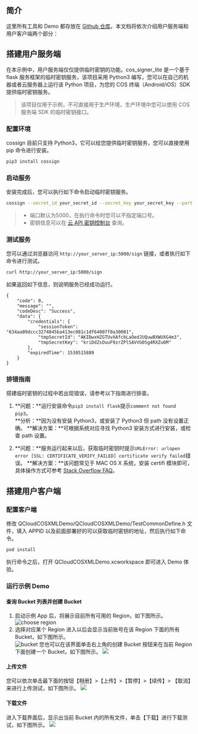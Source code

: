 ## 简介

这里所有工具和 Demo 都存放在 [Github 仓库](https://github.com/tencentyun/qcloud-sdk-ios-samples/tree/master/OOTB-XML)。本文档将依次介绍用户服务端和用户客户端两个部分：

## 搭建用户服务端
在本示例中，用户服务端仅仅提供临时密钥的功能。cos\_signer\_lite 是一个基于 flask 服务框架的临时密钥服务，该项目采用 Python3 编写，您可以在自己的机器或者云服务器上运行该 Python 项目，为您的 COS 终端（Android/iOS）SDK 提供临时密钥服务。
>该项目仅用于示例，不可直接用于生产环境，生产环境中您可以使用 COS 服务端 SDK 的临时密钥接口。

### 配置环境

cossign 目前只支持 Python3，它可以给您提供临时密钥服务，您可以直接使用 pip 命令进行安装。
```sh
pip3 install cossign
```

### 启动服务
安装完成后，您可以执行如下命令启动临时密钥服务。
```sh
cossign --secret_id your_secret_id --secret_key your_secret_key --port 5000
```

>
>- 端口默认为5000，在执行命令时您可以不指定端口号。
>- 密钥信息可以在 [云 API 密钥控制台](https://console.cloud.tencent.com/cam/capi) 查询。


### 测试服务
您可以通过浏览器访问 `http://your_server_ip:5000/sign` 链接，或者执行如下命令进行测试。
```sh
curl http://your_server_ip:5000/sign
```    
如果返回如下信息，则说明服务已经成功运行。
```
{
	"code": 0,
	"message": "",
	"codeDesc": "Success",
	"data": {
		"credentials": {
			"sessionToken": "634aa09dccc3274045ba413ec081c1df64007f0a30001",
			"tmpSecretId": "AKIDwxHZGTUvXAfcbLaOedJUQuwBXWUXG4m3",
			"tmpSecretKey": "kriDdZsOuuF9zrZPlSAVVG0Sg4RXZu6M"
		},
		"expiredTime": 1530515889
	}
}
```

### 排错指南
搭建临时密钥的过程中若出现错误，请参考以下指南进行排查。
1. **问题：**运行安装命令`pip3 install flask`提示`comment not found pip3`。    
**分析：**因为没有安装 Python3，或安装了 Python3 但 path 没有设置正确。
**解决方案：**可根据系统对应寻找 Python3 安装方式进行安装，或检查 path 设置。

2. **问题：**服务运行起来以后，获取临时密钥时提示`URLError: urlopen error [SSL: CERTIFICATE_VERIFY_FAILED] certificate verify failed`错误。
**解决方案：**该问题常见于 MAC OS X 系统，安装 certifi 模块即可，具体操作方式可参考 [Stack Overflow FAQ](https://stackoverflow.com/questions/27835619/urllib-and-ssl-certificate-verify-failed-error/42334357#42334357)。

## 搭建用户客户端
### 配置客户端
修改 QCloudCOSXMLDemo/QCloudCOSXMLDemo/TestCommonDefine.h 文件，填入 APPID 以及前面部署好的可以获取临时密钥的地址，然后执行如下命令。
```sh
pod install
```
执行命令之后，打开 QCloudCOSXMLDemo.xcworkspace 即可进入 Demo 体验。

### 运行示例 Demo
#### 查询 Bucket 列表并创建 Bucket
1. 启动示例 App 后，将展示目前所有可用的 Region，如下图所示。    
![choose region](https://main.qcloudimg.com/raw/c7cdd4171e7ab4314299df399954942c.png)
2. 选择对应某个 Region 进入以后会显示当前账号在该 Region 下面的所有 Bucket，如下图所示。  
![bucket](https://main.qcloudimg.com/raw/9dae084c02f2e19cc6682588cada1e28.png)
您也可以在该界面单击右上角的创建 Bucket 按钮来在当前 Region 下面创建一个 Bucket，如下图所示。 
![](https://main.qcloudimg.com/raw/fefd8a545c2a0924d3d60722b8d2affb.png)


#### 上传文件
您可以依次单击最下面的按钮【相册】>【上传】>【暂停】>【续传】> 【取消】来进行上传测试，如下图所示。 
![](https://main.qcloudimg.com/raw/7050892158c428a9c5470eb472680844.png)

#### 下载文件
进入下载界面后，显示出当前 Bucket 内的所有文件，单击【下载】进行下载测试，如下图所示。
![](https://main.qcloudimg.com/raw/25fc6b09c7b6f3da7f1a427ecabb4ecb.png)

